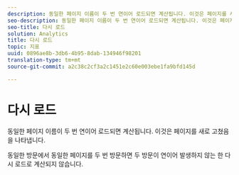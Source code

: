 ```yaml
---
description: 동일한 페이지 이름이 두 번 연이어 로드되면 계산됩니다. 이것은 페이지를 새로 고쳤음을 나타냅니다.
seo-description: 동일한 페이지 이름이 두 번 연이어 로드되면 계산됩니다. 이것은 페이지를 새로 고쳤음을 나타냅니다.
seo-title: 다시 로드
solution: Analytics
title: 다시 로드
topic: 지표
uuid: 0896ae8b-3db6-4b95-8dab-134946f98201
translation-type: tm+mt
source-git-commit: a2c38c2cf3a2c1451e2c60e003ebe1fa9bfd145d

---
```



# 다시 로드

동일한 페이지 이름이 두 번 연이어 로드되면 계산됩니다. 이것은 페이지를 새로 고쳤음을 나타냅니다.

동일한 방문에서 동일한 페이지를 두 번 방문하면 두 방문이 연이어 발생하지 않는 한 다시 로드로 계산되지 않습니다.
